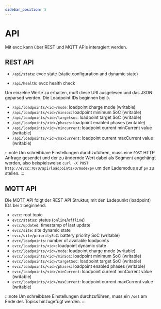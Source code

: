 ```yaml
---
sidebar_position: 5
---
```


# API

Mit evcc kann über REST und MQTT APIs interagiert werden.

## REST API

- `/api/state`: evcc state (static configuration and dynamic state)

- `/api/health`: evcc health check

Um einzelne Werte zu erhalten, muß diese URI ausgelesen und das JSON geparsed werden.
Die Loadpoint IDs beginnen bei `0`.

- `/api/loadpoints/<id>/mode`: loadpoint charge mode (writable)
- `/api/loadpoints/<id>/minsoc`: loadpoint minimum SoC (writable)
- `/api/loadpoints/<id>/targetsoc`: loadpoint target SoC (writable)
- `/api/loadpoints/<id>/phases`: loadpoint enabled phases (writable)
- `/api/loadpoints/<id>/mincurrent`: loadpoint current minCurrent value (writable)
- `/api/loadpoints/<id>/maxcurrent`: loadpoint current maxCurrent value (writable)

:::note
Um schreibbare Einstellungen durchzuführen, muss eine `POST` HTTP Anfrage gesendet und der zu ändernde Wert dabei als Segment angehängt werden,
also beispielsweise `curl -X POST http://evcc:7070/api/loadpoints/0/mode/pv` um den Lademodus auf `pv` zu stellen.
:::

## MQTT API

Die MQTT API folgt der REST API Struktur, mit den Ladepunkt (loadpoint) IDs bei `1` beginnend:

- `evcc`: root topic
- `evcc/status`: status (`online`/`offline`)
- `evcc/updated`: timestamp of last update
- `evcc/site`: site dynamic state
- `evcc/site/prioritySoC`: battery priority SoC (writable)
- `evcc/loadpoints`: number of available loadpoints
- `evcc/loadpoints/<id>`: loadpoint dynamic state
- `evcc/loadpoints/<id>/mode`: loadpoint charge mode (writable)
- `evcc/loadpoints/<id>/minSoC`: loadpoint minimum SoC (writable)
- `evcc/loadpoints/<id>/targetSoC`: loadpoint target SoC (writable)
- `evcc/loadpoints/<id>/phases`: loadpoint enabled phases (writable)
- `evcc/loadpoints/<id>/minCurrent`: loadpoint current minCurrent value (writable)
- `evcc/loadpoints/<id>/maxCurrent`: loadpoint current maxCurrent value (writable)

:::note
Um schreibbare Einstellungen durchzuführen, muss ein `/set` am Ende des Topics hinzugefügt werden.
:::
